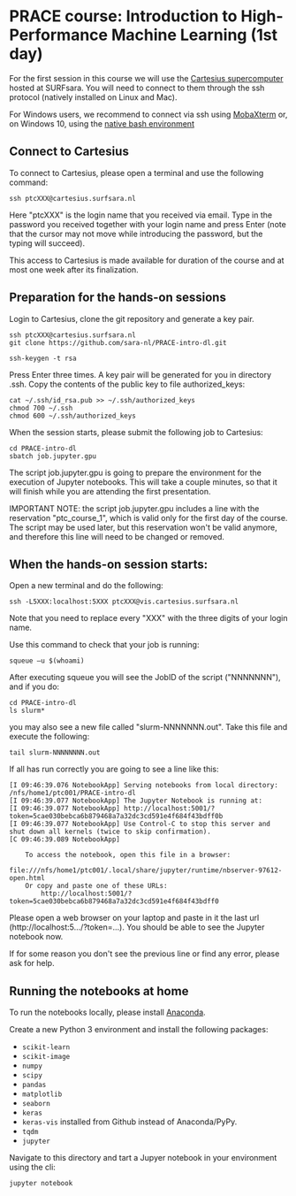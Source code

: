 # PRACE course: Introduction to High-Performance Machine Learning (1st day)

For the first session in this course we will use the [Cartesius supercomputer](https://userinfo.surfsara.nl/systems/cartesius) hosted at SURFsara. You will need to connect to them through the ssh protocol (natively installed on Linux and Mac).

For Windows users, we recommend to connect via ssh using [MobaXterm](https://mobaxterm.mobatek.net/) or, on Windows 10, using the [native bash environment](https://msdn.microsoft.com/en-us/commandline/wsl/install_guide)

## Connect to Cartesius

To connect to Cartesius, please open a terminal and use the following command:

    ssh ptcXXX@cartesius.surfsara.nl

Here "ptcXXX" is the login name that you received via email. Type in the password you received together with your login name and press Enter (note that the cursor may not move while introducing the password, but the typing will succeed).

This access to Cartesius is made available for duration of the course and at most one week after its finalization.

## Preparation for the hands-on sessions

Login to Cartesius, clone the git repository and generate a key pair.

    ssh ptcXXX@cartesius.surfsara.nl
    git clone https://github.com/sara-nl/PRACE-intro-dl.git
    
    ssh-keygen -t rsa

Press Enter three times. A key pair will be generated for you in directory .ssh. Copy the contents of the public key to file authorized_keys:

    cat ~/.ssh/id_rsa.pub >> ~/.ssh/authorized_keys
    chmod 700 ~/.ssh
    chmod 600 ~/.ssh/authorized_keys

When the session starts, please submit the following job to Cartesius:

    cd PRACE-intro-dl
    sbatch job.jupyter.gpu

The script job.jupyter.gpu is going to prepare the environment for the execution of Jupyter notebooks. This will take a couple minutes, so that it will finish while you are attending the first presentation.

IMPORTANT NOTE: the script job.jupyter.gpu includes a line with the reservation "ptc_course_1", which is valid only for the first day of the course. The script may be used later, but this reservation won't be valid anymore, and therefore this line will need to be changed or removed.


## When the hands-on session starts:

Open a new terminal and do the following:

    ssh -L5XXX:localhost:5XXX ptcXXX@vis.cartesius.surfsara.nl

Note that you need to replace every "XXX" with the three digits of your login name.
   
Use this command to check that your job is running:

    squeue –u $(whoami)
   
After executing squeue you will see the JobID of the script ("NNNNNNN"), and if you do:

    cd PRACE-intro-dl
    ls slurm*

you may also see a new file called "slurm-NNNNNNN.out". Take this file and execute the following:

    tail slurm-NNNNNNNN.out

If all has run correctly you are going to see a line like this:

    [I 09:46:39.076 NotebookApp] Serving notebooks from local directory: /nfs/home1/ptc001/PRACE-intro-dl
    [I 09:46:39.077 NotebookApp] The Jupyter Notebook is running at:
    [I 09:46:39.077 NotebookApp] http://localhost:5001/?token=5cae030bebca6b879468a7a32dc3cd591e4f684f43bdff0b
    [I 09:46:39.077 NotebookApp] Use Control-C to stop this server and shut down all kernels (twice to skip confirmation).
    [C 09:46:39.089 NotebookApp] 
    
        To access the notebook, open this file in a browser:
            file:///nfs/home1/ptc001/.local/share/jupyter/runtime/nbserver-97612-open.html
        Or copy and paste one of these URLs:
            http://localhost:5001/?token=5cae030bebca6b879468a7a32dc3cd591e4f684f43bdff0

Please open a web browser on your laptop and paste in it the last url (http://localhost:5.../?token=...). You should be able to see the Jupyter notebook now.

If for some reason you don't see the previous line or find any error, please ask for help.

## Running the notebooks at home

To run the notebooks locally, please install [Anaconda](https://www.anaconda.com/distribution/).

Create a new Python 3 environment and install the following packages:
- `scikit-learn`
- `scikit-image`
- `numpy`
- `scipy`
- `pandas`
- `matplotlib`
- `seaborn`
- `keras`
- `keras-vis` installed from Github instead of Anaconda/PyPy.
- `tqdm`
- `jupyter`

Navigate to this directory and tart a Jupyer notebook in your environment using the cli:

```
jupyter notebook
```

